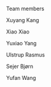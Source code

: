 Team members
 
 Xuyang Kang

 
 Xiao Xiao

 
 Yuxiao Yang


 Ulstrup Rasmus

 
 Sejer Bjørn

 
 Yufan Wang

